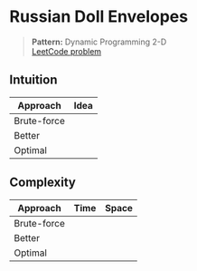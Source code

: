 # Russian Doll Envelopes

> **Pattern:** Dynamic Programming 2-D  
> [LeetCode problem](https://leetcode.com/problems/russian-doll-envelopes/)

## Intuition

| Approach | Idea |
|----------|------|
| Brute-force | |
| Better | |
| Optimal | |

## Complexity

| Approach  | Time | Space |
|-----------|------|-------|
| Brute-force |  |  |
| Better |  |  |
| Optimal |  |  |

